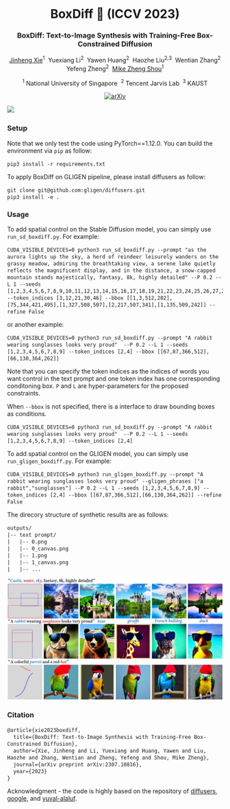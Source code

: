 <div align="center">
<h1>BoxDiff 🎨 (ICCV 2023)</h1>
<h3>BoxDiff: Text-to-Image Synthesis with Training-Free Box-Constrained Diffusion</h3>

[Jinheng Xie](https://sierkinhane.github.io/)<sup>1</sup>&nbsp; Yuexiang Li<sup>2</sup>&nbsp; Yawen Huang<sup>2</sup>&nbsp; Haozhe Liu<sup>2,3</sup>&nbsp; Wentian Zhang<sup>2</sup> Yefeng Zheng<sup>2</sup>&nbsp; [Mike Zheng Shou](https://scholar.google.com/citations?hl=zh-CN&user=h1-3lSoAAAAJ&view_op=list_works&sortby=pubdate)<sup>1</sup> 

<sup>1</sup> National University of Singapore&nbsp; <sup>2</sup> Tencent Jarvis Lab&nbsp; <sup>3</sup> KAUST

[![arXiv](https://img.shields.io/badge/arXiv-<2307.10816>-<COLOR>.svg)](https://arxiv.org/abs/2307.10816)

</div>

<img src="docs/boxdiff.gif" width="1000">

### Setup
Note that we only test the code using PyTorch==1.12.0. You can build the environment via `pip` as follow: 
```
pip3 install -r requirements.txt
```
To apply BoxDiff on GLIGEN pipeline, please install diffusers as follow:
``` 
git clone git@github.com:gligen/diffusers.git
pip3 install -e .
```
 
### Usage
To add spatial control on the Stable Diffusion model, you can simply use `run_sd_boxdiff.py`. For example:
```
CUDA_VISIBLE_DEVICES=0 python3 run_sd_boxdiff.py --prompt "as the aurora lights up the sky, a herd of reindeer leisurely wanders on the grassy meadow, admiring the breathtaking view, a serene lake quietly reflects the magnificent display, and in the distance, a snow-capped mountain stands majestically, fantasy, 8k, highly detailed" --P 0.2 --L 1 --seeds [1,2,3,4,5,6,7,8,9,10,11,12,13,14,15,16,17,18,19,21,22,23,24,25,26,27,28,29,30] --token_indices [3,12,21,30,46] --bbox [[1,3,512,202],[75,344,421,495],[1,327,508,507],[2,217,507,341],[1,135,509,242]] --refine False
```
or another example:
``` 
CUDA_VISIBLE_DEVICES=0 python3 run_sd_boxdiff.py --prompt "A rabbit wearing sunglasses looks very proud"  --P 0.2 --L 1 --seeds [1,2,3,4,5,6,7,8,9] --token_indices [2,4] --bbox [[67,87,366,512],[66,130,364,262]]
```
Note that you can specify the token indices as the indices of words you want control in the text prompt and one token index has one corresponding conditoning box. `P` and `L` are hyper-parameters for the proposed constraints.

When `--bbox` is not specified, there is a interface to draw bounding boxes as conditions.
``` 
CUDA_VISIBLE_DEVICES=0 python3 run_sd_boxdiff.py --prompt "A rabbit wearing sunglasses looks very proud"  --P 0.2 --L 1 --seeds [1,2,3,4,5,6,7,8,9] --token_indices [2,4]
```

To add spatial control on the GLIGEN model, you can simply use `run_gligen_boxdiff.py`. For example:
``` 
CUDA_VISIBLE_DEVICES=0 python3 run_gligen_boxdiff.py --prompt "A rabbit wearing sunglasses looks very proud" --gligen_phrases ["a rabbit","sunglasses"] --P 0.2 --L 1 --seeds [1,2,3,4,5,6,7,8,9] --token_indices [2,4] --bbox [[67,87,366,512],[66,130,364,262]] --refine False
```

The direcory structure of synthetic results are as follows:
```
outputs/
|-- text prompt/
|   |-- 0.png 
|   |-- 0_canvas.png 
|   |-- 1.png
|   |-- 1_canvas.png 
|   |-- ...
```
![](docs/example.png)

### Citation
``` 
@article{xie2023boxdiff,
  title={BoxDiff: Text-to-Image Synthesis with Training-Free Box-Constrained Diffusion},
  author={Xie, Jinheng and Li, Yuexiang and Huang, Yawen and Liu, Haozhe and Zhang, Wentian and Zheng, Yefeng and Shou, Mike Zheng},
  journal={arXiv preprint arXiv:2307.10816},
  year={2023}
}
```

Acknowledgment - the code is highly based on the repository of [diffusers](https://github.com/huggingface/diffusers), [google](https://github.com/google/prompt-to-prompt), and [yuval-alaluf](https://github.com/yuval-alaluf).
